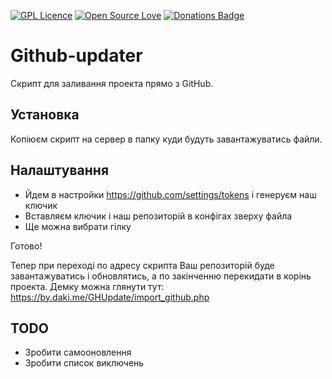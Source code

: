 [![GPL Licence](https://badges.frapsoft.com/os/gpl/gpl.svg?v=103)](https://opensource.org/licenses/GPL-3.0/)
[![Open Source Love](https://badges.frapsoft.com/os/v1/open-source.svg?v=103)](https://github.com/ellerbrock/open-source-badges/)
[![Donations Badge](https://yourdonation.rocks/images/badge.svg)](https://daki.me/sayThanks)

# Github-updater
Скрипт для заливання проекта прямо з GitHub.

## Установка
Копіюєм скрипт на сервер в папку куди будуть завантажуватись файли.

## Налаштування
- Йдем в настройки https://github.com/settings/tokens і генеруєм наш ключик
- Вставляєм ключик і наш репозиторій в конфігах зверху файла
- Ще можна вибрати гілку

Готово!

Тепер при переході по адресу скрипта Ваш репозиторій буде завантажуватись і обновлятись, а по закінченню перекидати в корінь проекта.
Демку можна глянути тут: https://by.daki.me/GHUpdate/import_github.php


## TODO
- Зробити самооновлення
- Зробити список виключень
